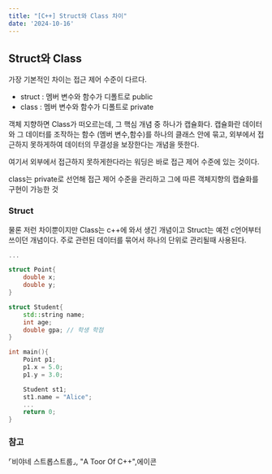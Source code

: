 ```yaml
---
title: "[C++] Struct와 Class 차이"
date: '2024-10-16'
---
```

## Struct와 Class

가장 기본적인 차이는 접근 제어 수준이 다르다.
- struct : 멤버 변수와 함수가 디폴트로 public
- class : 멤버 변수와 함수가 디폴트로 private

객체 지향하면 Class가 떠오르는데, 그 핵심 개념 중 하나가 캡슐화다. 캡슐화란 데이터와 그 데이터를 조작하는 함수 (멤버 변수,함수)를 하나의 클래스 안에 묶고, 외부에서 접근하지 못하게하여 데이터의 무결성을 보장한다는 개념을 뜻한다.

여기서 외부에서 접근하지 못하게한다라는 워딩은 바로 접근 제어 수준에 있는 것이다.

class는 private로 선언해 접근 제어 수준을 관리하고 그에 따른 객체지향의 캡슐화를 구현이 가능한 것

### Struct
물론 저런 차이뿐이지만 Class는 c++에 와서 생긴 개념이고 Struct는 예전 c언어부터 쓰이던 개념이다.
주로 관련된 데이터를 묶어서 하나의 단위로 관리될때 사용된다.
```cpp
...

struct Point{
    double x;
    double y;
}

struct Student{
    std::string name;
    int age;
    double gpa; // 학생 학점
}

int main(){
    Point p1;
    p1.x = 5.0;
    p1.y = 3.0;

    Student st1;
    st1.name = "Alice";
    ...
    return 0;
}
```

### 참고
⌜비야네 스트롭스트룹⌟, "A Toor Of C++",에이콘